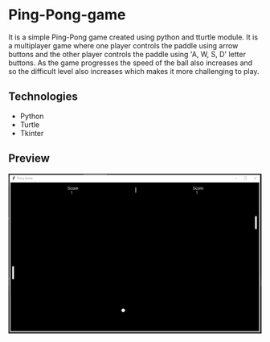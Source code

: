 # Ping-Pong-game
It is a simple Ping-Pong game created using python and tturtle module. It is a multiplayer game where one player controls the paddle using arrow buttons and the other player controls the paddle using 'A, W, S, D' letter buttons. As the game progresses the speed of the ball also increases and so the difficult level also increases which makes it more challenging to play. 

## Technologies
- Python
- Turtle
- Tkinter

## Preview
![](pingpong.png)
